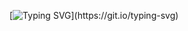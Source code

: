 [![Typing SVG](https://readme-typing-svg.herokuapp.com?lines=%F0%9F%8E%89%F0%9F%8E%89%F0%9F%8E%89Welcome+to+visit+my+Git+Profile!%F0%9F%8E%89%F0%9F%8E%89%F0%9F%8E%89;I'm+a+%F0%9F%A5%87Senior+Full+Stack+Web+Developer%F0%9F%A5%87.;Have+9%2B+years+of+experience+with+Frontend%2C+Backend+and+AWS.)](https://git.io/typing-svg)
